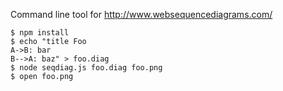 Command line tool for http://www.websequencediagrams.com/

```
$ npm install
$ echo "title Foo
A->B: bar
B-->A: baz" > foo.diag
$ node seqdiag.js foo.diag foo.png
$ open foo.png
```
